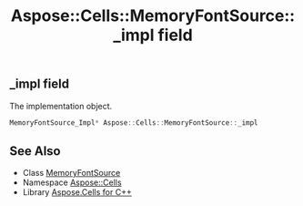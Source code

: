 ﻿---
title: Aspose::Cells::MemoryFontSource::_impl field
linktitle: _impl
second_title: Aspose.Cells for C++ API Reference
description: 'Aspose::Cells::MemoryFontSource::_impl field. The implementation object in C++.'
type: docs
weight: 800
url: /cpp/aspose.cells/memoryfontsource/_impl/
---
## _impl field


The implementation object.

```cpp
MemoryFontSource_Impl* Aspose::Cells::MemoryFontSource::_impl
```

## See Also

* Class [MemoryFontSource](../)
* Namespace [Aspose::Cells](../../)
* Library [Aspose.Cells for C++](../../../)
